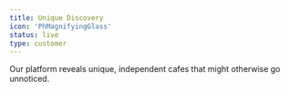 ```yaml
---
title: Unique Discovery
icon: 'PhMagnifyingGlass'
status: live
type: customer
---
```


Our platform reveals unique, independent cafes that might otherwise go unnoticed.